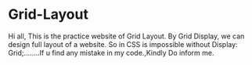 # Grid-Layout
Hi all, This is the practice website of Grid Layout. By Grid Display, we can design full layout of a website. So in CSS is impossible without Display: Grid;........If u find any mistake in my code.,Kindly Do inform me.
